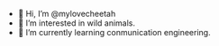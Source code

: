 - 👋 Hi, I’m @mylovecheetah
- 👀 I’m interested in wild animals.
- 🌱 I’m currently learning conmunication engineering.

<!---
mylovecheetah/mylovecheetah is a ✨ special ✨ repository because its `README.md` (this file) appears on your GitHub profile.
You can click the Preview link to take a look at your changes.
--->
